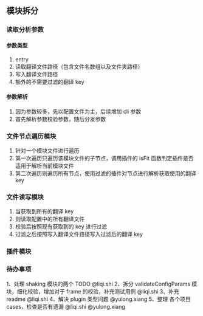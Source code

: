 ## 模块拆分

### 读取分析参数

#### 参数类型

1. entry
2. 读取翻译文件路径（包含文件名数组以及文件夹路径）
3. 写入翻译文件路径
4. 额外的不需要过滤的翻译 key

#### 参数解析

1. 因为参数较多，先以配置文件为主，后续增加 cli 参数
2. 首先解析参数校验参数，随后分发参数

### 文件节点遍历模块

1. 针对一个模块文件进行遍历
2. 第一次遍历只遍历该模块文件的子节点，调用插件的 isFit 函数判定插件是否适用于解析当前模块文件
3. 第二次遍历则遍历所有节点，使用过滤的插件对节点进行解析获取使用的翻译 key

### 文件读写模块

1. 当获取到所有的翻译 key
2. 则读取配置中的所有翻译文件
3. 校验后按照现有获取到的 key 进行过滤
4. 过滤之后按照写入翻译文件路径写入过滤后的翻译 key

### 插件模块

### 待办事项

1、处理 shaking 模块的两个 TODO @liqi.shi
2、拆分 validateConfigParams 模块，细化校验，增加对于 frame 的校验，补充测试用例 @liqi.shi
3、补充 readme @liqi.shi
4、解决 plugin 类型问题 @yulong.xiang
5、整理 各个项目 cases，检查是否有遗漏 @liqi.shi @yulong.xiang
